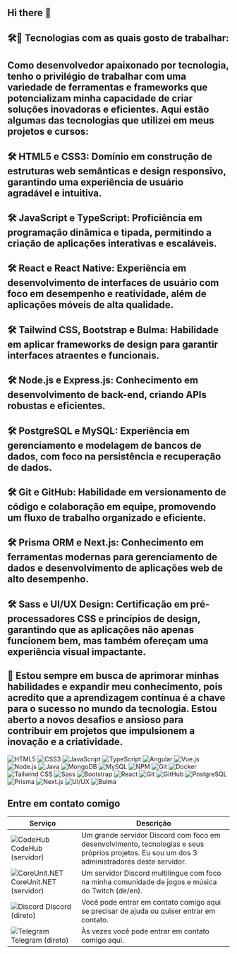## Hi there 👋

## 🛠🚀 Tecnologias com as quais gosto de trabalhar:
## Como desenvolvedor apaixonado por tecnologia, tenho o privilégio de trabalhar com uma variedade de ferramentas e frameworks que potencializam minha capacidade de criar soluções inovadoras e eficientes. Aqui estão algumas das tecnologias que utilizei em meus projetos e cursos:

## 🛠 HTML5 e CSS3: Domínio em construção de estruturas web semânticas e design responsivo, garantindo uma experiência de usuário agradável e intuitiva.

## 🛠 JavaScript e TypeScript: Proficiência em programação dinâmica e tipada, permitindo a criação de aplicações interativas e escaláveis.

## 🛠 React e React Native: Experiência em desenvolvimento de interfaces de usuário com foco em desempenho e reatividade, além de aplicações móveis de alta qualidade.

## 🛠 Tailwind CSS, Bootstrap e Bulma: Habilidade em aplicar frameworks de design para garantir interfaces atraentes e funcionais.

## 🛠 Node.js e Express.js: Conhecimento em desenvolvimento de back-end, criando APIs robustas e eficientes.

## 🛠 PostgreSQL e MySQL: Experiência em gerenciamento e modelagem de bancos de dados, com foco na persistência e recuperação de dados.

## 🛠 Git e GitHub: Habilidade em versionamento de código e colaboração em equipe, promovendo um fluxo de trabalho organizado e eficiente.

## 🛠 Prisma ORM e Next.js: Conhecimento em ferramentas modernas para gerenciamento de dados e desenvolvimento de aplicações web de alto desempenho.

## 🛠 Sass e UI/UX Design: Certificação em pré-processadores CSS e princípios de design, garantindo que as aplicações não apenas funcionem bem, mas também ofereçam uma experiência visual impactante.

## 🚀 Estou sempre em busca de aprimorar minhas habilidades e expandir meu conhecimento, pois acredito que a aprendizagem contínua é a chave para o sucesso no mundo da tecnologia. Estou aberto a novos desafios e ansioso para contribuir em projetos que impulsionem a inovação e a criatividade.

![HTML5](https://img.shields.io/badge/HTML5-E34F26?style=for-the-badge&logo=html5&logoColor=white)
![CSS3](https://img.shields.io/badge/CSS3-1572B6?style=for-the-badge&logo=css3&logoColor=white)
![JavaScript](https://img.shields.io/badge/JavaScript-F7DF1E?style=for-the-badge&logo=javascript&logoColor=black)
![TypeScript](https://img.shields.io/badge/TypeScript-007ACC?style=for-the-badge&logo=typescript&logoColor=white)
![Angular](https://img.shields.io/badge/Angular-DD0031?style=for-the-badge&logo=angular&logoColor=white)
![Vue.js](https://img.shields.io/badge/Vue.js-4FC08D?style=for-the-badge&logo=vue.js&logoColor=white)
![Node.js](https://img.shields.io/badge/Node.js-339933?style=for-the-badge&logo=nodedotjs&logoColor=white)
![Java](https://img.shields.io/badge/Java-007396?style=for-the-badge&logo=java&logoColor=white)
![MongoDB](https://img.shields.io/badge/MongoDB-47A248?style=for-the-badge&logo=mongodb&logoColor=white)
![MySQL](https://img.shields.io/badge/MySQL-4479A1?style=for-the-badge&logo=mysql&logoColor=white)
![NPM](https://img.shields.io/badge/NPM-CB3837?style=for-the-badge&logo=npm&logoColor=white)
![Git](https://img.shields.io/badge/Git-F05032?style=for-the-badge&logo=git&logoColor=white)
![Docker](https://img.shields.io/badge/Docker-2496ED?style=for-the-badge&logo=docker&logoColor=white)
![Tailwind CSS](https://img.shields.io/badge/-Tailwind_CSS-38B2AC?style=for-the-badge&logo=tailwind-css&logoColor=white)
![Sass](https://img.shields.io/badge/-Sass-CC6699?style=for-the-badge&logo=sass&logoColor=white)
![Bootstrap](https://img.shields.io/badge/-Bootstrap-563D7C?style=for-the-badge&logo=bootstrap&logoColor=white)
![React](https://img.shields.io/badge/-React-61DAFB?style=for-the-badge&logo=react&logoColor=black)
![Git](https://img.shields.io/badge/-Git-F05032?style=for-the-badge&logo=git&logoColor=white)
![GitHub](https://img.shields.io/badge/-GitHub-181717?style=for-the-badge&logo=github&logoColor=white)
![PostgreSQL](https://img.shields.io/badge/-PostgreSQL-4169E1?style=for-the-badge&logo=postgresql&logoColor=white)
![Prisma](https://img.shields.io/badge/-Prisma-2D3748?style=for-the-badge&logo=prisma&logoColor=white)
![Next.js](https://img.shields.io/badge/-Next.js-000000?style=for-the-badge&logo=next.js&logoColor=white)
![UI/UX](https://img.shields.io/badge/-UI%2FUX-F1F1F1?style=for-the-badge&logo=figma&logoColor=black)
![Bulma](https://img.shields.io/badge/-Bulma-00D1B2?style=for-the-badge&logo=bulma&logoColor=white)

## Entre em contato comigo

| Serviço           | Descrição                                                  |
|-------------------|-----------------------------------------------------------|
| ![CodeHub](https://codehub_icon.png) CodeHub (servidor)  | Um grande servidor Discord com foco em desenvolvimento, tecnologias e seus próprios projetos. Eu sou um dos 3 administradores deste servidor. |
| ![CoreUnit.NET](https://coreunit_icon.png) CoreUnit.NET (servidor) | Um servidor Discord multilíngue com foco na minha comunidade de jogos e música do Twitch (de/en). |
| ![Discord](https://discord_icon.png) Discord (direto)     | Você pode entrar em contato comigo aqui se precisar de ajuda ou quiser entrar em contato. |
| ![Telegram]([https://telegram_icon.png](https://github.com/NobleMajo/NobleMajo/blob/main/telegram-icon.png?raw=true)) Telegram (direto)  | Às vezes você pode entrar em contato comigo aqui. |

